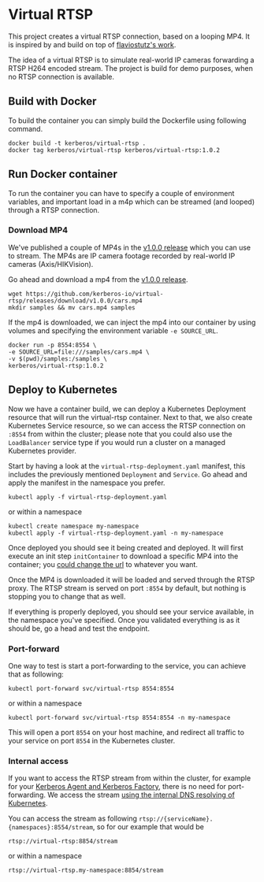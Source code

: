 # Virtual RTSP

This project creates a virtual RTSP connection, based on a looping MP4. It is inspired by and build on top of [flaviostutz's work](https://github.com/flaviostutz/rtsp-relay).

The idea of a virtual RTSP is to simulate real-world IP cameras forwarding a RTSP H264 encoded stream. The project is build for demo purposes, when no RTSP connection is available.

## Build with Docker

To build the container you can simply build the Dockerfile using following command.

    docker build -t kerberos/virtual-rtsp .
    docker tag kerberos/virtual-rtsp kerberos/virtual-rtsp:1.0.2

## Run Docker container

To run the container you can have to specify a couple of environment variables, and important load in a m4p which can be streamed (and looped) through a RTSP connection.

### Download MP4

We've published a couple of MP4s in the [v1.0.0 release](https://github.com/kerberos-io/virtual-rtsp/releases/tag/v1.0.0) which you can use to stream. The MP4s are IP camera footage recorded by real-world IP cameras (Axis/HIKVision).

Go ahead and download a mp4 from the [v1.0.0 release](https://github.com/kerberos-io/virtual-rtsp/releases/tag/v1.0.0).

    wget https://github.com/kerberos-io/virtual-rtsp/releases/download/v1.0.0/cars.mp4
    mkdir samples && mv cars.mp4 samples

If the mp4 is downloaded, we can inject the mp4 into our container by using volumes and specifying the environment variable `-e SOURCE_URL`.

    docker run -p 8554:8554 \
    -e SOURCE_URL=file:///samples/cars.mp4 \
    -v $(pwd)/samples:/samples \
    kerberos/virtual-rtsp:1.0.2

## Deploy to Kubernetes

Now we have a container build, we can deploy a Kubernetes Deployment resource that will run the virtual-rtsp container. Next to that, we also create Kubernetes Service resource, so we can access the RTSP connection on `:8554` from within the cluster; please note that you could also use the `LoadBalancer` service type if you would run a cluster on a managed Kubernetes provider.

Start by having a look at the `virtual-rtsp-deployment.yaml` manifest, this includes the previously mentioned `Deployment` and `Service`. Go ahead and apply the manifest in the namespace you prefer.

    kubectl apply -f virtual-rtsp-deployment.yaml 

or within a namespace

    kubectl create namespace my-namespace
    kubectl apply -f virtual-rtsp-deployment.yaml -n my-namespace

Once deployed you should see it being created and deployed. It will first execute an init step `initContainer` to download a specific MP4 into the container; you [could change the url](https://github.com/kerberos-io/virtual-rtsp/blob/master/virtual-rtsp-deployment.yaml#L28) to whatever you want.

Once the MP4 is downloaded it will be loaded and served through the RTSP proxy. The RTSP stream is served on port `:8554` by default, but nothing is stopping you to change that as well.

If everything is properly deployed, you should see your service available, in the namespace you've specified. Once you validated everything is as it should be, go a head and test the endpoint.

### Port-forward

One way to test is start a port-forwarding to the service, you can achieve that as following:

    kubectl port-forward svc/virtual-rtsp 8554:8554

or within a namespace

    kubectl port-forward svc/virtual-rtsp 8554:8554 -n my-namespace

This will open a port `8554` on your host machine, and redirect all traffic to your service on port `8554` in the Kubernetes cluster.

### Internal access

If you want to access the RTSP stream from within the cluster, for example for your [Kerberos Agent and Kerberos Factory](https://doc.kerberos.io/factory/first-things-first/), there is no need for port-forwarding. We access the stream [using the internal DNS resolving of Kubernetes](https://kubernetes.io/docs/concepts/services-networking/dns-pod-service/).

You can access the stream as following `rtsp://{serviceName}.{namespaces}:8554/stream`, so for our example that would be

    rtsp://virtual-rtsp:8854/stream

or within a namespace

    rtsp://virtual-rtsp.my-namespace:8854/stream
